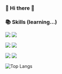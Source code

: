 ### 👋 Hi there 👋



### 📚 Skills (learning...)
 
 <img src="https://img.shields.io/badge/JavaScript-F7DF1E?style=flat-square&logo=JavaScript&logoColor=black"/> <img src="https://img.shields.io/badge/TypeScript-3178C6?style=flat-square&logo=TypeScript&logoColor=white"/>

<img src="https://img.shields.io/badge/React-61DAFB?style=flat-square&logo=React&logoColor=white"/> <img src="https://img.shields.io/badge/Redux-764ABC?style=flat-square&logo=Redux&logoColor=white"/>

<img src="https://img.shields.io/badge/Node.js-339933?style=flat-square&logo=Node.js&logoColor=white"/> <img src="https://img.shields.io/badge/Express.js-000000?style=flat-square&logo=Express&logoColor=white"/>

![Top Langs](https://github-readme-stats.vercel.app/api/top-langs/?username=pisces330&layout=compact&theme=solarized-light)
<!--
**pisces330/pisces330** is a ✨ _special_ ✨ repository because its `README.md` (this file) appears on your GitHub profile.

Here are some ideas to get you started:

- 🔭 I’m currently working on ...
- 🌱 I’m currently learning ...
- 👯 I’m looking to collaborate on ...
- 🤔 I’m looking for help with ...
- 💬 Ask me about ...
- 📫 How to reach me: ...
- 😄 Pronouns: ...
- ⚡ Fun fact: ...
-->
